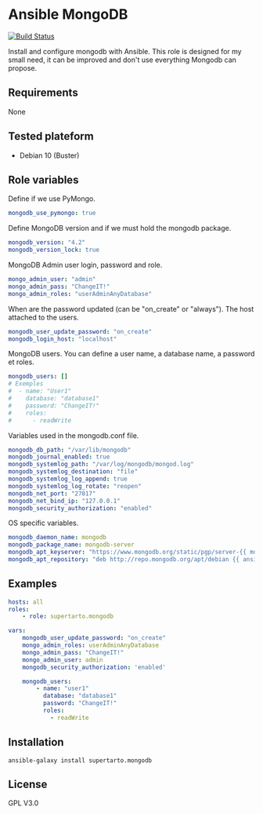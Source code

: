# Ansible MongoDB
[![Build Status](https://travis-ci.org/supertarto/ansible-mongodb.svg?branch=master)](https://travis-ci.org/supertarto/ansible-mongodb)

Install and configure mongodb with Ansible. This role is designed for my small need, it can be improved and don't use everything Mongodb can propose.

## Requirements
None

## Tested plateform
* Debian 10 (Buster)

## Role variables
Define if we use PyMongo.
```yml
mongodb_use_pymongo: true
```
Define MongoDB version and if we must hold the mongodb package. 
```yml
mongodb_version: "4.2"
mongodb_version_lock: true
```
MongoDB Admin user login, password and role.
```yml
mongo_admin_user: "admin"
mongo_admin_pass: "ChangeIT!"
mongo_admin_roles: "userAdminAnyDatabase"
```
When are the password updated (can be "on_create" or "always"). The host attached to the users.
```yml
mongodb_user_update_password: "on_create"
mongodb_login_host: "localhost"
```
MongoDB users. You can define a user name, a database name, a password et roles.
```yml
mongodb_users: []
# Exemples
#  - name: "User1"
#    database: "database1"
#    password: "ChangeIT!"
#    roles:
#      - readWrite
```
Variables used in the mongodb.conf file.
```yml
mongodb_db_path: "/var/lib/mongodb"
mongodb_journal_enabled: true
mongodb_systemlog_path: "/var/log/mongodb/mongod.log"
mongodb_systemlog_destination: "file"
mongodb_systemlog_log_append: true
mongodb_systemlog_log_rotate: "reopen"
mongodb_net_port: "27017"
mongodb_net_bind_ip: "127.0.0.1"
mongodb_security_authorization: "enabled"
```
OS specific variables. 
```yml
mongodb_daemon_name: mongodb
mongodb_package_name: mongodb-server
mongodb_apt_keyserver: "https://www.mongodb.org/static/pgp/server-{{ mongodb_version }}.asc"
mongodb_apt_repository: "deb http://repo.mongodb.org/apt/debian {{ ansible_distribution_release }}/mongodb-org/{{ mongodb_version }} main"
```
## Examples
```yml
hosts: all
roles:
    - role: supertarto.mongodb

vars:
    mongodb_user_update_password: "on_create"
    mongo_admin_roles: userAdminAnyDatabase
    mongo_admin_pass: "ChangeIT!"
    mongo_admin_user: admin
    mongodb_security_authorization: 'enabled'

    mongodb_users:
        - name: "user1"
          database: "database1"
          password: "ChangeIT!"
          roles:
            - readWrite
```
## Installation
```
ansible-galaxy install supertarto.mongodb
```
## License
GPL V3.0
